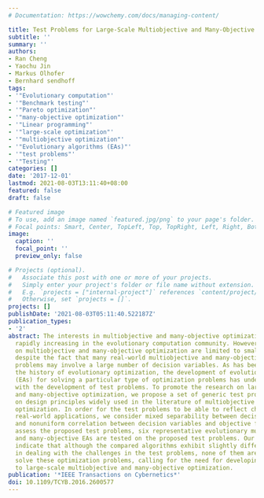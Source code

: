 ```yaml
---
# Documentation: https://wowchemy.com/docs/managing-content/

title: Test Problems for Large-Scale Multiobjective and Many-Objective Optimization
subtitle: ''
summary: ''
authors:
- Ran Cheng
- Yaochu Jin
- Markus Olhofer
- Bernhard sendhoff
tags:
- '"Evolutionary computation"'
- '"Benchmark testing"'
- '"Pareto optimization"'
- '"many-objective optimization"'
- '"Linear programming"'
- '"large-scale optimization"'
- '"multiobjective optimization"'
- '"Evolutionary algorithms (EAs)"'
- '"test problems"'
- '"Testing"'
categories: []
date: '2017-12-01'
lastmod: 2021-08-03T13:11:40+08:00
featured: false
draft: false

# Featured image
# To use, add an image named `featured.jpg/png` to your page's folder.
# Focal points: Smart, Center, TopLeft, Top, TopRight, Left, Right, BottomLeft, Bottom, BottomRight.
image:
  caption: ''
  focal_point: ''
  preview_only: false

# Projects (optional).
#   Associate this post with one or more of your projects.
#   Simply enter your project's folder or file name without extension.
#   E.g. `projects = ["internal-project"]` references `content/project/deep-learning/index.md`.
#   Otherwise, set `projects = []`.
projects: []
publishDate: '2021-08-03T05:11:40.522187Z'
publication_types:
- '2'
abstract: The interests in multiobjective and many-objective optimization have been
  rapidly increasing in the evolutionary computation community. However, most studies
  on multiobjective and many-objective optimization are limited to small-scale problems,
  despite the fact that many real-world multiobjective and many-objective optimization
  problems may involve a large number of decision variables. As has been evident in
  the history of evolutionary optimization, the development of evolutionary algorithms
  (EAs) for solving a particular type of optimization problems has undergone a co-evolution
  with the development of test problems. To promote the research on large-scale multiobjective
  and many-objective optimization, we propose a set of generic test problems based
  on design principles widely used in the literature of multiobjective and many-objective
  optimization. In order for the test problems to be able to reflect challenges in
  real-world applications, we consider mixed separability between decision variables
  and nonuniform correlation between decision variables and objective functions. To
  assess the proposed test problems, six representative evolutionary multiobjective
  and many-objective EAs are tested on the proposed test problems. Our empirical results
  indicate that although the compared algorithms exhibit slightly different capabilities
  in dealing with the challenges in the test problems, none of them are able to efficiently
  solve these optimization problems, calling for the need for developing new EAs dedicated
  to large-scale multiobjective and many-objective optimization.
publication: '*IEEE Transactions on Cybernetics*'
doi: 10.1109/TCYB.2016.2600577
---
```


